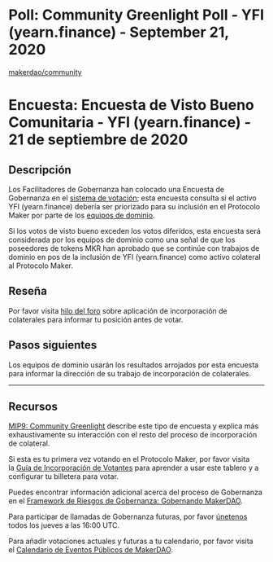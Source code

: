 # Poll: Community Greenlight Poll - YFI (yearn.finance) - September 21, 2020

[makerdao/community](https://github.com/makerdao/community/blob/a3dd2138a3a3b3373199cb4395f5c82536d95c82/governance/polls/MIP9%20Community%20Greenlight%20Poll%20-%20YFI%20-%20September%2021%2C%202020.md)

# Encuesta: Encuesta de Visto Bueno Comunitaria - YFI (yearn.finance) - 21 de septiembre de 2020

## **Descripción**

Los Facilitadores de Gobernanza han colocado una Encuesta de Gobernanza en el [sistema de votación](https://vote.makerdao.com/polling); esta encuesta consulta si el activo YFI (yearn.finance) debería ser priorizado para su inclusión en el Protocolo Maker por parte de los [equipos de dominio](https://github.com/makerdao/mips/blob/master/MIP7/mip7.md#mip7c2-the-current-domain-roles-list).

Si los votos de visto bueno exceden los votos diferidos, esta encuesta será considerada por los equipos de dominio como una señal de que los poseedores de tokens MKR han aprobado que se continúe con trabajos de dominio en pos de la inclusión de YFI (yearn.finance) como activo colateral al Protocolo Maker.

## **Reseña**

Por favor visita [hilo del foro](https://forum.makerdao.com/t/3815) sobre aplicación de incorporación de colaterales para informar tu posición antes de votar.

## Pasos siguientes

Los equipos de dominio usarán los resultados arrojados por esta encuesta para informar la dirección de su trabajo de incorporación de colaterales.

---

## **Recursos**

[MIP9: Community Greenlight](https://github.com/makerdao/mips/blob/Accepted/MIP9/mip9.md) describe este tipo de encuesta y explica más exhaustivamente su interacción con el resto del proceso de incorporación de colateral.

Si esta es tu primera vez votando en el Protocolo Maker, por favor visita la [Guía de Incorporación de Votantes](https://community-development.makerdao.com/onboarding/voter-onboarding) para aprender a usar este tablero y a configurar tu billetera para votar.

Puedes encontrar información adicional acerca del proceso de Gobernanza en el [Framework de Riesgos de Gobernanza: Gobernando MakerDAO](https://community-development.makerdao.com/governance/governance-risk-framework).

Para participar de llamadas de Gobernanza futuras, por favor [únetenos](https://community-development.makerdao.com/governance/governance-and-risk-meetings) todos los jueves a las 16:00 UTC.

Para añadir votaciones actuales y futuras a tu calendario, por favor visita el [Calendario de Eventos Públicos de MakerDAO](https://calendar.google.com/calendar/embed?src=makerdao.com_3efhm2ghipksegl009ktniomdk%40group.calendar.google.com&ctz=America%2FLos_Angeles).
